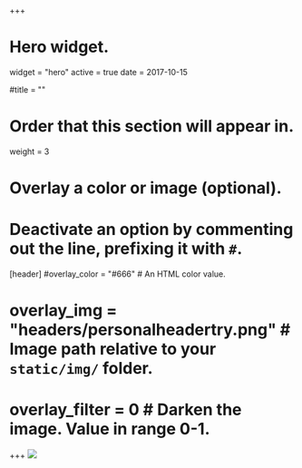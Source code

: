 +++
# Hero widget.
widget = "hero"
active = true
date = 2017-10-15

#title = ""

# Order that this section will appear in.
weight = 3

# Overlay a color or image (optional).
# Deactivate an option by commenting out the line, prefixing it with `#`.

[header]
#overlay_color = "#666"  # An HTML color value.
#  overlay_img = "headers/personalheadertry.png"  # Image path relative to your `static/img/` folder.
#  overlay_filter = 0  # Darken the image. Value in range 0-1.





+++
![](img/headers/personalheadertry.png)

